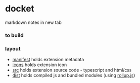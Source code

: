 # docket
markdown notes in new tab

### to build


### layout
- [manifest](manifest.json) holds extension metadata
- [icons](icons/) holds extension icon
- [src](src/) holds extension source code - typescript and html/css
- [dist](dist/) holds compiled js and bundled modules (using [rollup.js](https://rollupjs.org/))